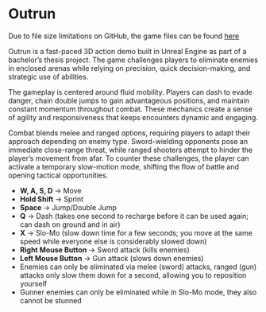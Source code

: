 # Outrun
Due to file size limitations on GitHub, the game files can be found [here](https://mega.nz/file/i34HRTjR#5eZNPsOQ9POFjT55BlLaIFsBxGMuORcx2Kj0KRskVOk)

Outrun is a fast-paced 3D action demo built in Unreal Engine as part of a bachelor’s thesis project. The game challenges players to eliminate enemies in enclosed arenas while relying on precision, quick decision-making, and strategic use of abilities.

The gameplay is centered around fluid mobility. Players can dash to evade danger, chain double jumps to gain advantageous positions, and maintain constant momentum throughout combat. These mechanics create a sense of agility and responsiveness that keeps encounters dynamic and engaging.

Combat blends melee and ranged options, requiring players to adapt their approach depending on enemy type. Sword-wielding opponents pose an immediate close-range threat, while ranged shooters attempt to hinder the player’s movement from afar. To counter these challenges, the player can activate a temporary slow-motion mode, shifting the flow of battle and opening tactical opportunities.

- **W, A, S, D** -> Move
- **Hold Shift** -> Sprint
- **Space** -> Jump/Double Jump
- **Q** -> Dash (takes one second to recharge before it can be used again; can dash on ground and in air)
- **X** -> Slo-Mo (slow down time for a few seconds; you move at the same speed while everyone else is considerably slowed down)
- **Right Mouse Button** -> Sword attack (kills enemies)
- **Left Mouse Button** -> Gun attack (slows down enemies)
- Enemies can only be eliminated via melee (sword) attacks, ranged (gun) attacks only slow them down for a second, allowing you to reposition yourself
- Gunner enemies can only be eliminated while in Slo-Mo mode, they also cannot be stunned
